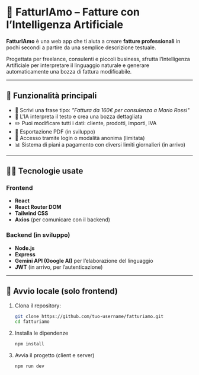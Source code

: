 # 📄 FatturIAmo – Fatture con l’Intelligenza Artificiale

**FatturIAmo** è una web app che ti aiuta a creare **fatture professionali** in pochi secondi a partire da una semplice descrizione testuale.

Progettata per freelance, consulenti e piccoli business, sfrutta l’Intelligenza Artificiale per interpretare il linguaggio naturale e generare automaticamente una bozza di fattura modificabile.

---

## 🚀 Funzionalità principali

- 📝 Scrivi una frase tipo: _"Fattura da 160€ per consulenza a Mario Rossi"_
- 🤖 L'IA interpreta il testo e crea una bozza dettagliata
- ✏️ Puoi modificare tutti i dati: cliente, prodotti, importi, IVA
- 📄 Esportazione PDF (in sviluppo)
- 🔐 Accesso tramite login o modalità anonima (limitata)
- 📊 Sistema di piani a pagamento con diversi limiti giornalieri (in arrivo)

---

## 🧑‍💻 Tecnologie usate

### Frontend
- **React**
- **React Router DOM**
- **Tailwind CSS**
- **Axios** (per comunicare con il backend)

### Backend (in sviluppo)
- **Node.js**
- **Express**
- **Gemini API (Google AI)** per l’elaborazione del linguaggio
- **JWT** (in arrivo, per l’autenticazione)

---

## 🧪 Avvio locale (solo frontend)

1. Clona il repository:
   ```bash
   git clone https://github.com/tuo-username/fatturiamo.git
   cd fatturiamo

2. Installa le dipendenze
   ```bash
   npm install

3. Avvia il progetto (client e server)
   ```bash
   npm run dev


